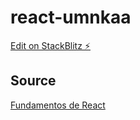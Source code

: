 # react-umnkaa

[Edit on StackBlitz ⚡️](https://stackblitz.com/edit/react-umnkaa)

## Source

[Fundamentos de React](https://codigofacilito.com/cursos/react-intro-gratis)
